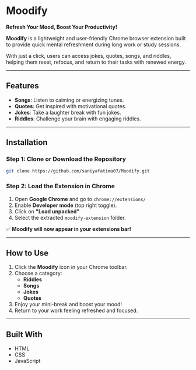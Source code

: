 
#  Moodify 
**Refresh Your Mood, Boost Your Productivity!**


**Moodify** is a lightweight and user-friendly Chrome browser extension built to provide quick mental refreshment during long work or study sessions.

With just a click, users can access jokes, quotes, songs, and riddles, helping them reset, refocus, and return to their tasks with renewed energy.

---

##  Features

-  **Songs**: Listen to calming or energizing tunes.
-  **Quotes**: Get inspired with motivational quotes.
-  **Jokes**: Take a laughter break with fun jokes.
-  **Riddles**: Challenge your brain with engaging riddles.

---

##  Installation

### Step 1: Clone or Download the Repository

```bash
git clone https://github.com/saniyafatima07/Moodify.git
```

### Step 2: Load the Extension in Chrome

1. Open **Google Chrome** and go to `chrome://extensions/`
2. Enable **Developer mode** (top right toggle).
3. Click on **"Load unpacked"**
4. Select the extracted `moodify-extension` folder.

✅ **Moodify will now appear in your extensions bar!**

---

##  How to Use

1. Click the **Moodify** icon in your Chrome toolbar.
2. Choose a category:
   -  **Riddles**
   -  **Songs**
   -  **Jokes**
   -  **Quotes**
3. Enjoy your mini-break and boost your mood!
4. Return to your work feeling refreshed and focused. 

---

##  Built With

- HTML  
- CSS  
- JavaScript  
